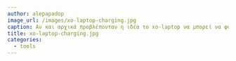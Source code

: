 ```yaml
---
author: alepapadop
image_url: /images/xo-laptop-charging.jpg
caption: Αν και αρχικά προβλέπονταν η ιδέα το xo-laptop να μπορεί να φορτιστεί με χειροκίνητη μανιβέλα τελικά η ιδέα εγκαταλήφθηκε και χρησιμοποιείται το ηλεκτρικό δίκτυο για την φόρτιση του.
title: xo-laptop-charging.jpg
categories:
  - tools
---
```

